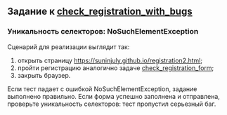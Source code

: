 ## Задание к [check_registration_with_bugs](../solutions/check_registration_with_bugs.py)

### Уникальность селекторов: NoSuchElementException

Сценарий для реализации выглядит так:

1) открыть страницу https://suninjuly.github.io/registration2.html;
2) пройти регистрацию аналогично задаче [check_registration_form](check_registration_form.md);
3) закрыть браузер.

Если тест падает с ошибкой NoSuchElementException, задание выполнено правильно.
Если форма успешно заполнена и отправлена, проверьте уникальность селекторов: тест
пропустил серьезный баг.
